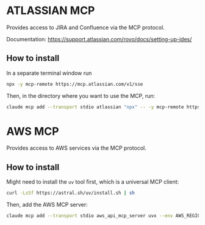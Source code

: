 # ATLASSIAN MCP

Provides access to JIRA and Confluence via the MCP protocol.

Documentation: https://support.atlassian.com/rovo/docs/setting-up-ides/

## How to install

In a separate terminal window run

```bash
npx -y mcp-remote https://mcp.atlassian.com/v1/sse
```

Then, in the directory where you want to use the MCP, run:

```bash
claude mcp add --transport stdio atlassian "npx" -- -y mcp-remote https://mcp.atlassian.com/v1/sse
```

# AWS MCP

Provides access to AWS services via the MCP protocol.

## How to install

Might need to install the `uv` tool first, which is a universal MCP client:

```bash
curl -LsSf https://astral.sh/uv/install.sh | sh
```

Then, add the AWS MCP server:

```bash
claude mcp add --transport stdio aws_api_mcp_server uvx --env AWS_REGION=us-east-1 -- awslabs.aws-api-mcp-server@latest
```